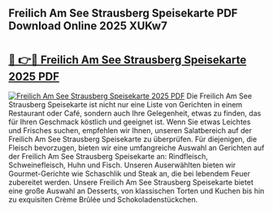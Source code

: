 ## Freilich Am See Strausberg Speisekarte PDF Download Online 2025 XUKw7

# <h2><a href="http://gc703u.nevu.top/?p=Freilich+Am+See+Strausberg+Speisekarte">🔗 👉🔴 Freilich Am See Strausberg Speisekarte 2025 PDF</a></h2>

[![Freilich Am See Strausberg Speisekarte 2025 PDF](https://i.imgur.com/dBaPXMq.png)](http://gc703u.nevu.top/?p=Freilich+Am+See+Strausberg+Speisekarte)
Die Freilich Am See Strausberg Speisekarte ist nicht nur eine Liste von Gerichten in einem Restaurant oder Café, sondern auch Ihre Gelegenheit, etwas zu finden, das für Ihren Geschmack köstlich und geeignet ist. Wenn Sie etwas Leichtes und Frisches suchen, empfehlen wir Ihnen, unseren Salatbereich auf der Freilich Am See Strausberg Speisekarte zu überprüfen. Für diejenigen, die Fleisch bevorzugen, bieten wir eine umfangreiche Auswahl an Gerichten auf der Freilich Am See Strausberg Speisekarte an: Rindfleisch, Schweinefleisch, Huhn und Fisch. Unseren Auserwählten bieten wir Gourmet-Gerichte wie Schaschlik und Steak an, die bei lebendem Feuer zubereitet werden. Unsere Freilich Am See Strausberg Speisekarte bietet eine große Auswahl an Desserts, von klassischen Torten und Kuchen bis hin zu exquisiten Crème Brûlée und Schokoladenstückchen.
